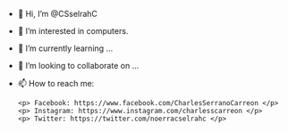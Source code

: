 - 👋 Hi, I’m @CSselrahC
- 👀 I’m interested in computers.
- 🌱 I’m currently learning ...
- 💞️ I’m looking to collaborate on ...
- 📫 How to reach me:

      <p> Facebook: https://www.facebook.com/CharlesSerranoCarreon </p>
      <p> Instagram: https://www.instagram.com/charlesscarreon </p>
      <p> Twitter: https://twitter.com/noerracselrahc </p>

<!---
CSselrahC/CSselrahC is a ✨ special ✨ repository because its `README.md` (this file) appears on your GitHub profile.
You can click the Preview link to take a look at your changes.
--->
